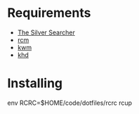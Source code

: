 # Requirements
- [The Silver Searcher](https://github.com/ggreer/the_silver_searcher)
- [rcm](https://github.com/thoughtbot/rcm)
- [kwm](https://github.com/koekeishiya/kwm)
- [khd](https://github.com/koekeishiya/khd)

# Installing
env RCRC=$HOME/code/dotfiles/rcrc rcup
